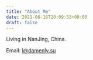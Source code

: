 ```yaml
---
title: "About Me"
date: 2021-06-16T20:09:53+08:00
draft: false
---
```


Living in NanJing, China.

Email: l@damenly.su

